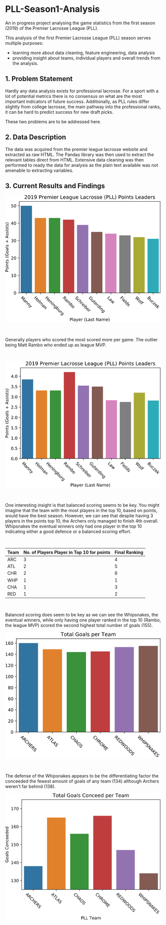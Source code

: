 # PLL-Season1-Analysis
An in progress project analysing the game statistics from the first season (2019) of the Premier Lacrosse League (PLL).

This analysis of the first Premier Lacrosse League (PLL) season serves multiple purposes: 
- learning more about data cleaning, feature engineering, data analysis
- providing insight about teams, individual players and overall trends from the analysis.


## 1. Problem Statement
Hardly any data analysis exists for professional lacrosse. For a sport with a lot of potential metrics there is no consensus on what are the most important indicators of future success. Additionally, as PLL rules differ slightly from college lacrosse, the main pathway into the professional ranks, it can be hard to predict success for new draft picks. 

These two problems are to be addressed here.


## 2. Data Description
The data was acquired from the premier league lacrosse website and extracted as raw HTML. The Pandas library was then used to extract the relevant tables direct from HTML. Extensive data cleaning was then performed to ready the data for analysis as the plain text available was not amenable to extracting variables.

## 3. Current Results and Findings

![2019 Points leaders](img/PointsTopTen.svg)

<br>

Generally players who scored the most scored more per game. The outlier being Matt Rambo who ended up as league MVP.


<br>

![2019 Points Per Game](img/PointsTopTen-points-per-game.svg)

<br>

One interesting insight is that balanced scoring seems to be key. You might imagine that the team with the most players in the top 10, based on points, would have the best season. However, we can see that despite having 3 players in the points top 10, the Archers only managed to finish 4th overall. Whipsnakes the eventual winners only had one player in the top 10 indicating either a good defence or a balanced scoring effort. 

<br>

| Team | No. of Players Player in Top 10 for points | Final Ranking |
|------|----------------------------------------|---------------|
| ARC  | 3                                      | 4             |
| ATL  | 2                                      | 5             |
| CHR  | 2                                      | 6             |
| WHP  | 1                                      | 1             |
| CHA  | 1                                      | 3             |
| RED  | 1                                      | 2             |

<br>

Balanced scoring does seem to be key as we can see the Whipsnakes, the eventual winners, while only having one player ranked in the top 10 (Rambo, the league MVP) scored the second highest total number of goals (155).



![Goals per Team](img/Goals-per-team.svg)

<br>

The defense of the Whipsnakes appears to be the differentiating factor the conceeded the fewest amount of goals of any team (134) although Archers weren't far behind (138).

![Goals Conceeded per team](img/conceeded-per-team.svg)

